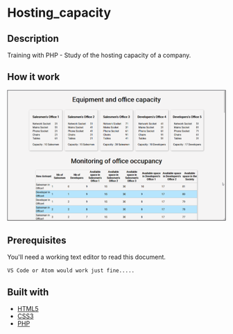 # Hosting_capacity

## Description

Training with PHP - Study of the hosting capacity of a company.

## How it work

![hosting_capacity](./art/hosting_capacity.gif)

## Prerequisites

You'll need a working text editor to read this document.

```
VS Code or Atom would work just fine.....
```

## Built with

- [HTML5](https://developer.mozilla.org/es/docs/HTML/HTML5)
- [CSS3](https://developer.mozilla.org/en-US/docs/Archive/CSS3)
- [PHP](https://www.php.net/)

